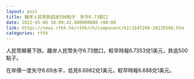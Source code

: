 ```yaml
---
layout: post
title: 離岸人民幣跌超過500點子　失守6.73關口
date: 2022-05-06 10:09:42.000000000 +08:00
link: https://news.rthk.hk/rthk/ch/component/k2/1647268-20220506.htm
categories: rthk
---
```


人民幣顯著下跌。離岸人民幣失守6.73關口，較早時報6.7353兌1美元，跌逾500點子。

在岸價一度失守6.69水平，低見6.6982兌1美元，較早時報6.688兌1美元。
